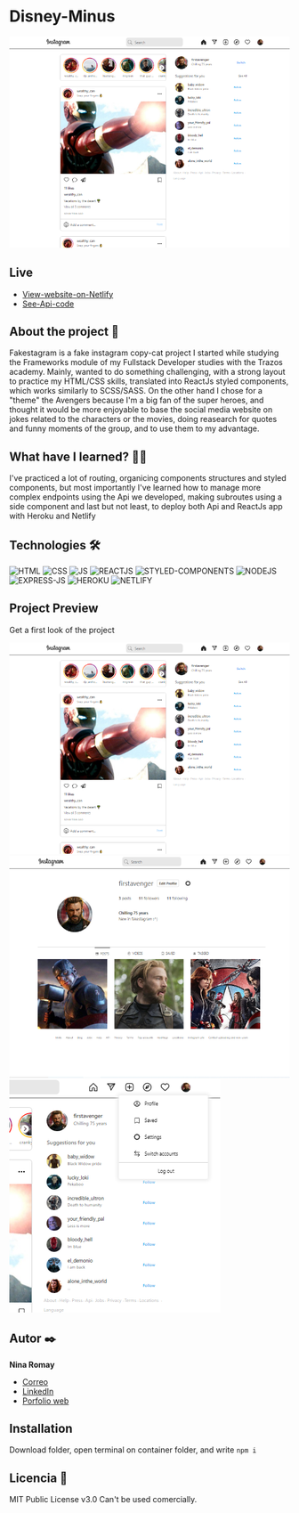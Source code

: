 # Disney-Minus
![Disney-Minus-img](https://github.com/ninaromay/Fakestagram/blob/main/public/home_capture.PNG?raw=true)

## Live
- [View-website-on-Netlify](https://fluffy-fakestagram.netlify.app/)
- [See-Api-code](https://github.com/ninaromay/fakestagram-api)

## About the project 📑

Fakestagram is a fake instagram copy-cat project I started while studying the Frameworks module of my Fullstack Developer studies with the Trazos academy.
Mainly, wanted to do something challenging, with a strong layout to practice my HTML/CSS skills, translated into ReactJs styled components, which works similarly to SCSS/SASS. On the other hand I chose for a "theme" the Avengers because I'm a big fan of the super heroes, and thought it would be more enjoyable to base the social media website on jokes related to the characters or the movies, doing reasearch for quotes and funny moments of the group, and to use them to my advantage.

## What have I learned? 🙇🏻 

I've practiced a lot of routing, organicing components structures and styled components, but most importantly I've learned how to manage more complex endpoints using the Api we developed, making subroutes using a side component and last but not least, to deploy both Api and ReactJs app with Heroku and Netlify

## Technologies 🛠
![HTML](https://img.shields.io/badge/HTML5-E34F26?style=for-the-badge&logo=html5&logoColor=white)
![CSS](https://img.shields.io/badge/CSS3-1572B6?style=for-the-badge&logo=css3&logoColor=white)
![JS](https://img.shields.io/badge/JavaScript-F7DF1E?style=for-the-badge&logo=javascript&logoColor=black)
![REACTJS](https://img.shields.io/badge/React-20232A?style=for-the-badge&logo=react&logoColor=61DAFB)
![STYLED-COMPONENTS](https://img.shields.io/badge/styled--components-DB7093?style=for-the-badge&logo=styled-components&logoColor=white)
![NODEJS](https://img.shields.io/badge/Node.js-339933?style=for-the-badge&logo=nodedotjs&logoColor=white)
![EXPRESS-JS](https://img.shields.io/badge/Express.js-000000?style=for-the-badge&logo=express&logoColor=white)
![HEROKU](https://img.shields.io/badge/Heroku-430098?style=for-the-badge&logo=heroku&logoColor=white)
![NETLIFY](https://img.shields.io/badge/Netlify-00C7B7?style=for-the-badge&logo=netlify&logoColor=white)

## Project Preview
Get a first look of the project

![Img-01](https://github.com/ninaromay/Fakestagram/blob/main/public/home_capture.PNG?raw=true)
![Img-02](https://github.com/ninaromay/Fakestagram/blob/main/public/profile_capture.PNG?raw=true)
![Img-03](https://github.com/ninaromay/Fakestagram/blob/main/public/nav_capture.PNG?raw=true)

## Autor ✒️
**Nina Romay**

* [Correo](micorreo@midominio.com)
* [LinkedIn](https://www.linkedin.com/in/ninaromayart/)
* [Porfolio web](https://ninaromay.com/)

## Installation
Download folder, open terminal on container folder, and write `npm i`
  
## Licencia 📄
MIT Public License v3.0
Can't be used comercially.
